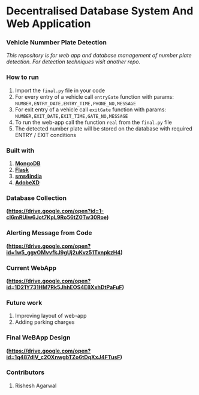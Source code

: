 # Decentralised Database System And Web Application 
### Vehicle Nummber Plate Detection 
*This repository is for web app and database management of number plate detection. For detection techniques visit another repo.*

### How to run
1. Import the ```final.py``` file in your code  
2. For every entry of a vehicle call ```entryGate``` function with params: ```NUMBER,ENTRY_DATE,ENTRY_TIME,PHONE_NO,MESSAGE```
3. For exit entry of a vehicle call ```exitGate``` function with params: ```NUMBER,EXIT_DATE,EXIT_TIME,GATE_NO,MESSAGE```
3. To run the web-app call the function ```real``` from the ```final.py``` file
4. The detected number plate will be stored on the database with required ENTRY / EXIT conditions

### Built with
1. **[MongoDB](https://www.mongodb.com/)**
2. **[Flask](https://flask.palletsprojects.com/en/1.1.x/)**
3. **[sms4india](https://www.sms4india.com/)**
4. **[AdobeXD](https://www.adobe.com/in/products/xd/details.html)**

### Database Collection
**(https://drive.google.com/open?id=1-cl6mRUiw6Jot7KpL9Ro56tZ0Tw30Roe)**

### Alerting Message from Code
**(https://drive.google.com/open?id=1w5_ggvOMvvfkJ9gUj2uKvz51TxnpkzH4)**

### Current WebApp
**(https://drive.google.com/open?id=1D21Y731HM7Rk5JhhEOS4E8XxhDtPaFuF)**

### Future work
1. Improving layout of web-app
2. Adding parking charges

### Final WeBApp Design
**(https://drive.google.com/open?id=1q487dIV_c2OXnwgbTZo6tDqXxJ4FTusF)**

### Contributors
1. Rishesh Agarwal